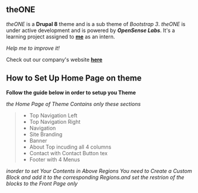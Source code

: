 ## theONE
_theONE_ is a **Drupal 8** theme and is a sub theme of _Bootstrap 3_. _theONE_ is  under active development and is powered by **_OpenSense Labs_**. It's a learning project assigned to [**me**](http://iamnishantmishra.me) as an intern.

_Help me to improve it!_

Check out our company's website [**here**](https://opensenselabs.com)

## How to Set Up Home Page on theme

__Follow the guide below in order to setup you Theme__

_the Home Page of Theme Contains only these sections_

>- Top Navigation Left
>- Top Navigation Right
>- Navigation
>- Site Branding
>- Banner 
>- About Top incuding all 4 columns
>- Contact with Contact Button tex
>- Footer with 4 Menus

_inorder to set Your Contents in Above Regions You need to Create a Custom Block and add it to the corresponding Regions.and set the restrion of the blocks to the Front Page only_
